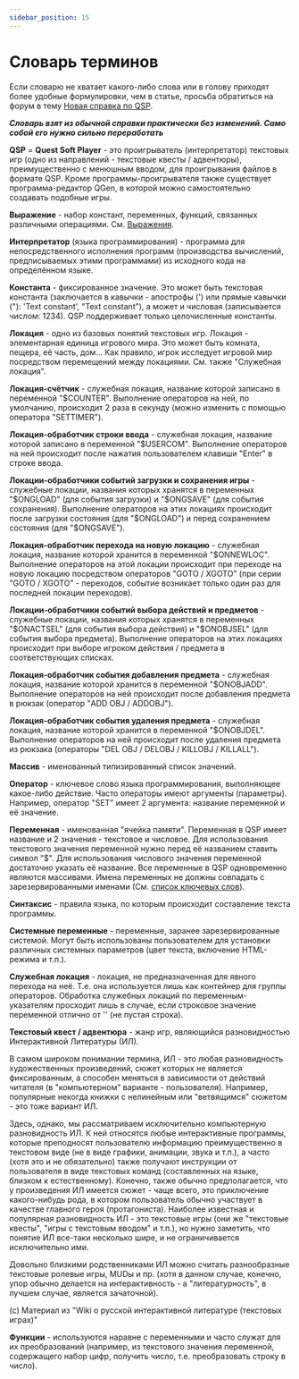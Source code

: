 ```yaml
---
sidebar_position: 15
---
```

# Словарь терминов

Если словарю не хватает какого-либо слова или в голову приходят более удобные формулировки, чем в статье, просьба обратиться на форум в тему [Новая справка по QSP](http://qsp.su/index.php?option=com_agora&task=topic&id=647&Itemid=57).

***Словарь взят из обычной справки практически без изменений. Само собой его нужно сильно переработать***

**QSP** = **Quest Soft Player** - это проигрыватель (интерпретатор) текстовых игр (одно из направлений - текстовые квесты / адвентюры), преимущественно с менюшным вводом, для проигрывания файлов в формате QSP. Кроме программы-проигрывателя также существует программа-редактор QGen, в которой можно самостоятельно создавать подобные игры.

**Выражение** - набор констант, переменных, функций, связанных различными операциями. См. [Выражения](programming/expressions).

**Интерпретатор** (языка программирования) - программа для непосредственного исполнения программ (производства вычислений, предписываемых этими программами) из исходного кода на определённом языке.

**Константа** - фиксированное значение. Это может быть текстовая константа (заключается в кавычки - апострофы (\') или прямые кавычки ("): \'Text constant\', "Text constant"), а может и числовая (записывается числом: 1234). QSP поддерживает только целочисленные константы.

**Локация** - одно из базовых понятий текстовых игр. Локация - элементарная единица игрового мира. Это может быть комната, пещера, её часть, дом\... Как правило, игрок исследует игровой мир посредством перемещений между локациями. См. также "Служебная локация".

**Локация-счётчик** - служебная локация, название которой записано в переменной "\$COUNTER". Выполнение операторов на ней, по умолчанию, происходит 2 раза в секунду (можно изменить с помощью оператора "SETTIMER").

**Локация-обработчик строки ввода** - служебная локация, название которой записано в переменной "\$USERCOM". Выполнение операторов на ней происходит после нажатия пользователем клавиши "Enter" в строке ввода.

**Локации-обработчики событий загрузки и сохранения игры** - служебные локации, названия которых хранятся в переменных "\$ONGLOAD" (для события загрузки) и "\$ONGSAVE" (для события сохранения). Выполнение операторов на этих локациях происходит после загрузки состояния (для "\$ONGLOAD") и перед сохранением состояния (для "\$ONGSAVE").

**Локация-обработчик перехода на новую локацию** - служебная локация, название которой хранится в переменной "\$ONNEWLOC". Выполнение операторов на этой локации происходит при переходе на новую локацию посредством операторов "GOTO / XGOTO" (при серии "GOTO / XGOTO" - переходов, событие возникает только один раз для последней локации переходов).

**Локации-обработчики событий выбора действий и предметов** - служебные локации, названия которых хранятся в переменных "\$ONACTSEL" (для события выбора действия) и "\$ONOBJSEL" (для события выбора предмета). Выполнение операторов на этих локациях происходит при выборе игроком действия / предмета в соответствующих списках.

**Локация-обработчик события добавления предмета** - служебная локация, название которой хранится в переменной "\$ONOBJADD". Выполнение операторов на ней происходит после добавления предмета в рюкзак (оператор "ADD OBJ / ADDOBJ").

**Локация-обработчик события удаления предмета** - служебная локация, название которой хранится в переменной "\$ONOBJDEL". Выполнение операторов на ней происходит после удаления предмета из рюкзака (операторы "DEL OBJ / DELOBJ / KILLOBJ / KILLALL").

**Массив** - именованный типизированный список значений.

**Оператор** - ключевое слово языка программирования, выполняющее какое-либо действие. Часто операторы имеют аргументы (параметры). Например, оператор "SET" имеет 2 аргумента: название переменной и её значение.

**Переменная** - именованная "ячейка памяти". Переменная в QSP имеет название и 2 значения - текстовое и числовое. Для использования текстового значения переменной нужно перед её названием ставить символ "\$". Для использования числового значения переменной достаточно указать её название. Все переменные в QSP одновременно являются массивами. Имена переменных не должны совпадать с зарезервированными именами (См. [список ключевых слов](keywords)).

**Синтаксис** - правила языка, по которым происходит составление текста программы.

**Системные переменные** - переменные, заранее зарезервированные системой. Могут быть использованы пользователем для установки различных системных параметров (цвет текста, включение HTML-режима и т.п.).

**Служебная локация** - локация, не предназначенная для явного перехода на неё. Т.е. она используется лишь как контейнер для группы операторов. Обработка служебных локаций по переменным-указателям просходит лишь в случае, если строковое значение переменной отлично от \'\' (не пустая строка).

**Текстовый квест / адвентюра** - жанр игр, являющийся разновидностью Интерактивной Литературы (ИЛ).

В самом широком понимании термина, ИЛ - это любая разновидность художественных произведений, сюжет которых не является фиксированным, а способен меняться в зависимости от действий читателя (в "компьютерном" варианте - пользователя). Например, популярные некогда книжки с нелинейным или "ветвящимся" сюжетом - это тоже вариант ИЛ.

Здесь, однако, мы рассматриваем исключительно компьютерную разновидность ИЛ. К ней относятся любые интерактивные программы, которые преподносят пользователю информацию преимущественно в текстовом виде (не в виде графики, анимации, звука и т.п.), а часто (хотя это и не обязательно) также получают инструкции от пользователя в виде текстовых команд (составленных на языке, близком к естественному). Конечно, также обычно предполагается, что у произведения ИЛ имеется сюжет - чаще всего, это приключение какого-нибудь рода, в котором пользователь обычно участвует в качестве главного героя (протагониста). Наиболее известная и популярная разновидность ИЛ - это текстовые игры (они же "текстовые квесты", "игры с текстовым вводом" и т.п.), но нужно заметить, что понятие ИЛ все-таки несколько шире, и не ограничивается исключительно ими.

Довольно близкими родственниками ИЛ можно считать разнообразные текстовые ролевые игры, MUDы и пр. (хотя в данном случае, конечно, упор обычно делается на интерактивность - а "литературность", в лучшем случае, является зачаточной).

\(c\) Материал из "Wiki о русской интерактивной литературе (текстовых играх)"

**Функции** - используются наравне с переменными и часто служат для их преобразований (например, из текстового значения переменной, содержащего набор цифр, получить число, т.е. преобразовать строку в число).
